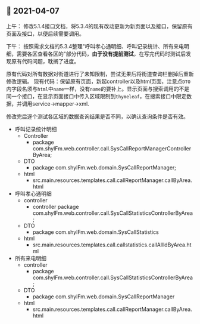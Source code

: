 ## &#127800; 2021-04-07

上午：
修改5.1.4接口文档，将5.3.4的现有改动更新为新页面以及接口，保留原有页面及接口，以便后续需要调用。


下午：
按照需求文档的5.3.4整理"呼叫孝心通明细、呼叫记录统计、所有来电明细，需要各区查看各区的"部分代码，**由于没有提前测试**，在写完代码时测试后发现原有代码问题，耽搁了进度。

原有代码对所有数据对街道进行了未知限制，尝试无果后将街道查询栏删掉后重新修改逻辑。
现有代码：保留原有页面，新起controller以及html页面，注意点`DTO`内字段名须与`html`中`name`一样，没有`name`的要补上。显示页面与搜索调用的不是同一个接口，在显示页面接口中传入区域限制到`thymeleaf`，在搜索接口中限定数据，并调用service->mapper->xml.

修改完后逐个测试各区域的数据查询结果是否不同，以确认查询条件是否有效。

- 呼叫记录统计明细
	- Controller 
		- package com.shylFm.web.controller.call.SysCallReportManagerControllerByArea;
	- DTO
		- package com.shylFm.web.domain.SysCallReportManager;
	- html 
		-  src.main.resources.templates.call.callReportManager.callByArea.html
- 呼叫孝心通明细
	- controller 
		- controller package com.shylFm.web.controller.call.SysCallStatisticsControllerByArea;
	- DTO 
		- package com.shylFm.web.domain.SysCallStatistics
	- html
		- src.main.resources.templates.call.callstatistics.callAllldByArea.html
- 所有来电明细
	- controller 
		- package com.shylFm.web.controller.call.SysCallStatisticsControllerByArea;
	- DTO 
		- package com.shylFm.web.domain.SysCallReportManager
	- html 
		- src.main.resources.templates.call.callReportManager.callByArea.html